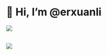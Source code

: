 <h1 align="left">👋 Hi, I’m @erxuanli</h1>

<p>
  <img align="left" src="https://komarev.com/ghpvc/?username=erxuanli&color=red" />
</p>

<br />

<!-- <h3 align="left">Python, Dart, Java and C++ Developer</h3> -->

<!-- **About me**
- 👀 I’m interested in: coding, cgi, anime, basketball, piano, guitar
- 🌱 I’m currently learning: opengl, machine learning
- 💞️ I’m looking to collaborate on: discord-bot (private repo xD)
- 📫 How to reach me: erxuanli (Discord) -->

<!-- **For contact you can also join my discord server:**
</a>
  <a href="https://discord.gg/XVpP739fZ5">
  <img align="center" alt="erxuanli's Discord Server" width="21px" src="https://raw.githubusercontent.com/erxuanli/erxuanli/main/assets/discord-round.svg" />
</a> -->

<br />

<p>
  <img align="left" src="https://github-readme-stats.vercel.app/api?username=erxuanli&count_private=true&show_icons=true&bg_color=30,e96443,904e95&title_color=fff&text_color=fff&icon_color=fcec03" />
</p>











